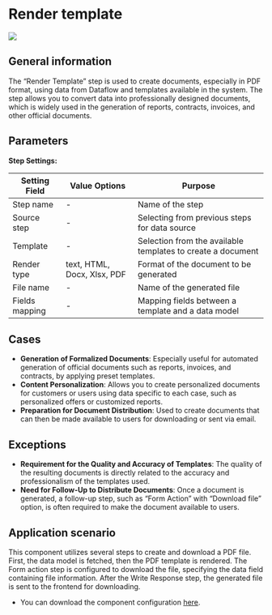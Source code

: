 # Render template

![](../../assets/images/app-development/render-template.png)

## General information
The “Render Template” step is used to create documents, especially in PDF format, using data from Dataflow and templates available in the system. The step allows you to convert data into professionally designed documents, which is widely used in the generation of reports, contracts, invoices, and other official documents.

## Parameters
**Step Settings:**

| Setting Field  | Value Options  | Purpose |
|-----------------|--------------------|------------|
| Step name       | -                  | Name of the step |
| Source step     | - | Selecting from previous steps for data source |
| Template        | - | Selection from the available templates to create a document |
| Render type     | text, HTML, Docx, Xlsx, PDF | Format of the document to be generated |
| File name       | -                  | Name of the generated file |
| Fields mapping  | -                  | Mapping fields between a template and a data model |

## Cases
- **Generation of Formalized Documents**: Especially useful for automated generation of official documents such as reports, invoices, and contracts, by applying preset templates.
- **Content Personalization**: Allows you to create personalized documents for customers or users using data specific to each case, such as personalized offers or customized reports.
- **Preparation for Document Distribution**: Used to create documents that can then be made available to users for downloading or sent via email.

## Exceptions
- **Requirement for the Quality and Accuracy of Templates**: The quality of the resulting documents is directly related to the accuracy and professionalism of the templates used.
- **Need for Follow-Up to Distribute Documents**: Once a document is generated, a follow-up step, such as “Form Action” with “Download file” option, is often required to make the document available to users.

## Application scenario

This component utilizes several steps to create and download a PDF file. First, the data model is fetched, then the PDF template is rendered. The Form action step is configured to download the file, specifying the data field containing file information. After the Write Response step, the generated file is sent to the frontend for downloading.

- You can download the component configuration [here](https://drive.google.com/file/d/1Omst72osc9qf1FtxQcIohdARDzqwDKHT/view?usp=sharing).